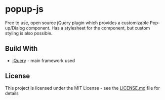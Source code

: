 # popup-js
Free to use, open source jQuery plugin which provides a customizable Pop-up/Dialog component. Has a stylesheet for the component, but custom styling is also possible.

## Build With
<ul>
  <li><a href="https://jquery.com/" target="_blank">jQuery</a> - main framework used
</ul>

## License
This project is licensed under the MIT License - see the <a href="https://github.com/filipdutescu/popup-js/blob/master/LICENSE">LICENSE.md</a> file for details
